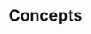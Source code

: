 ---
title: Concepts
Order: 1
Style: far fa-lightbulb blue
Description : Prise en main des concepts généraux de la plateforme
StartPage : getting-started
---